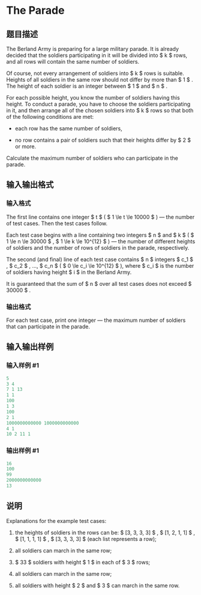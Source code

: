 # The Parade

## 题目描述

The Berland Army is preparing for a large military parade. It is already decided that the soldiers participating in it will be divided into $ k $ rows, and all rows will contain the same number of soldiers.

Of course, not every arrangement of soldiers into $ k $ rows is suitable. Heights of all soldiers in the same row should not differ by more than $ 1 $ . The height of each soldier is an integer between $ 1 $ and $ n $ .

For each possible height, you know the number of soldiers having this height. To conduct a parade, you have to choose the soldiers participating in it, and then arrange all of the chosen soldiers into $ k $ rows so that both of the following conditions are met:

- each row has the same number of soldiers,

- no row contains a pair of soldiers such that their heights differ by $ 2 $ or more.

Calculate the maximum number of soldiers who can participate in the parade.

## 输入输出格式

### 输入格式

The first line contains one integer $ t $ ( $ 1 \le t \le 10000 $ ) — the number of test cases. Then the test cases follow.

Each test case begins with a line containing two integers $ n $ and $ k $ ( $ 1 \le n \le 30000 $ , $ 1 \le k \le 10^{12} $ ) — the number of different heights of soldiers and the number of rows of soldiers in the parade, respectively.

The second (and final) line of each test case contains $ n $ integers $ c_1 $ , $ c_2 $ , ..., $ c_n $ ( $ 0 \le c_i \le 10^{12} $ ), where $ c_i $ is the number of soldiers having height $ i $ in the Berland Army.

It is guaranteed that the sum of $ n $ over all test cases does not exceed $ 30000 $ .

### 输出格式

For each test case, print one integer — the maximum number of soldiers that can participate in the parade.

## 输入输出样例

### 输入样例 #1

```cpp
5
3 4
7 1 13
1 1
100
1 3
100
2 1
1000000000000 1000000000000
4 1
10 2 11 1

```
### 输出样例 #1

```cpp
16
100
99
2000000000000
13

```
## 说明

Explanations for the example test cases:

1. the heights of soldiers in the rows can be: $ [3, 3, 3, 3] $ , $ [1, 2, 1, 1] $ , $ [1, 1, 1, 1] $ , $ [3, 3, 3, 3] $ (each list represents a row);

2. all soldiers can march in the same row;

3. $ 33 $ soldiers with height $ 1 $ in each of $ 3 $ rows;

4. all soldiers can march in the same row;

5. all soldiers with height $ 2 $ and $ 3 $ can march in the same row.

